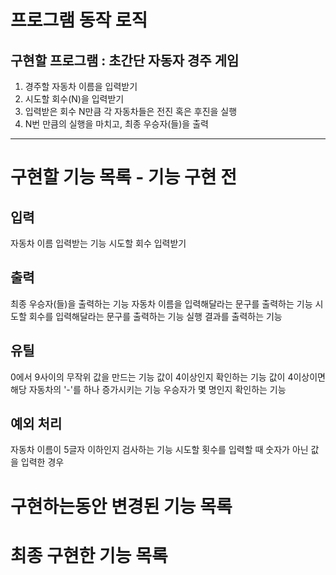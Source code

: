 # 프로그램 동작 로직
## 구현할 프로그램 : 초간단 자동자 경주 게임
1. 경주할 자동차 이름을 입력받기
2. 시도할 회수(N)을 입력받기
3. 입력받은 회수 N만큼 각 자동차들은 전진 혹은 후진을 실행 
4. N번 만큼의 실행을 마치고, 최종 우승자(들)을 출력

---

# 구현할 기능 목록 - 기능 구현 전

## 입력
자동차 이름 입력받는 기능
시도할 회수 입력받기

## 출력
최종 우승자(들)을 출력하는 기능
자동차 이름을 입력해달라는 문구를 출력하는 기능
시도할 회수를 입력해달라는 문구를 출력하는 기능
실행 결과를 출력하는 기능

## 유틸
0에서 9사이의 무작위 값을 만드는 기능
값이 4이상인지 확인하는 기능
값이 4이상이면 해당 자동차의 '-'를 하나 증가시키는 기능
우승자가 몇 명인지 확인하는 기능

## 예외 처리
자동차 이름이 5글자 이하인지 검사하는 기능
시도할 횟수를 입력할 때 숫자가 아닌 값을 입력한 경우

# 구현하는동안 변경된 기능 목록

# 최종 구현한 기능 목록